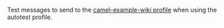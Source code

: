 Test messages to send to the [camel-example-wiki profile](/fabric/profiles/example/camel/wiki.profile) when using the autotest profile.